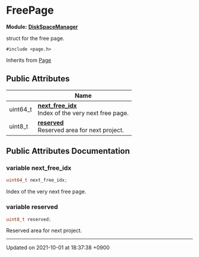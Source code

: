 

# FreePage

**Module:** **[DiskSpaceManager](/Modules/group__DiskSpaceManager)**



struct for the free page. 


`#include <page.h>`

Inherits from [Page](/Classes/Page)

## Public Attributes

|                | Name           |
| -------------- | -------------- |
| uint64_t | **[next_free_idx](/Classes/FreePage#variable-next_free_idx)** <br>Index of the very next free page.  |
| uint8_t | **[reserved](/Classes/FreePage#variable-reserved)** <br>Reserved area for next project.  |

## Public Attributes Documentation

### variable next_free_idx

```cpp
uint64_t next_free_idx;
```

Index of the very next free page. 

### variable reserved

```cpp
uint8_t reserved;
```

Reserved area for next project. 

-------------------------------

Updated on 2021-10-01 at 18:37:38 +0900